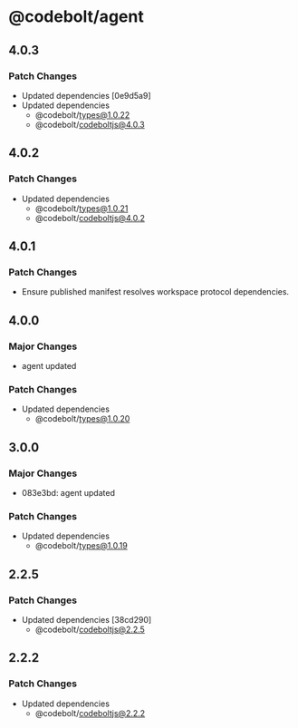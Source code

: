 # @codebolt/agent

## 4.0.3

### Patch Changes

- Updated dependencies [0e9d5a9]
- Updated dependencies
  - @codebolt/types@1.0.22
  - @codebolt/codeboltjs@4.0.3

## 4.0.2

### Patch Changes

- Updated dependencies
  - @codebolt/types@1.0.21
  - @codebolt/codeboltjs@4.0.2

## 4.0.1

### Patch Changes

- Ensure published manifest resolves workspace protocol dependencies.

## 4.0.0

### Major Changes

- agent updated

### Patch Changes

- Updated dependencies
  - @codebolt/types@1.0.20

## 3.0.0

### Major Changes

- 083e3bd: agent updated

### Patch Changes

- Updated dependencies
  - @codebolt/types@1.0.19

## 2.2.5

### Patch Changes

- Updated dependencies [38cd290]
  - @codebolt/codeboltjs@2.2.5

## 2.2.2

### Patch Changes

- Updated dependencies
  - @codebolt/codeboltjs@2.2.2
